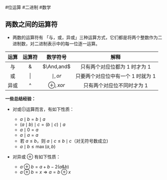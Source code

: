 #位运算 #二进制 #数学 

## 两数之间的运算符

- 两数的运算符有 「与，或，异或」三种运算方式，它们都是将两个整数作为二进制数，对二进制表示中的每一位逐一运算。

| 运算  | 运算符 |     数学符号     |         解释          |
| :-: | :-: | :----------: | :-----------------: |
|  与  |  &  |  $\And,and$  |  只有两个对应位都为 1 时才为 1  |
|  或  | \|  |  $\mid,or$   | 只要两个对应位中有一个 1 时就为 1 |
| 异或  |  ^  | $\oplus,xor$ |   只有两个对应位不同时才为 1    |

**一些总结经验：**
- 对或(|)运算而言，有如下性质：
	- $a \mid b = b \mid a$
	- $\left( a \mid b \right) \mid c = \left( b \mid c \right) \mid a$ 
	- $a \mid 0 = a$
	- $a \mid a = a$
	- 若 $a\leq b$，则 $a \mid c \leq b \mid c$（对无符号数成立)
	- $a \mid b \leq \max(a,b)$

- 对异或 $\oplus$ 有如下性质：
	- $a \oplus b = a + b - 2(a \& b)$
	- $a \oplus b = x \Rightarrow a = b \oplus x$
